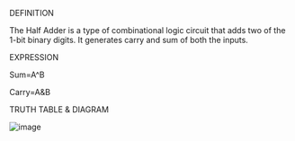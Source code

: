 DEFINITION

The Half Adder is a type of combinational logic circuit that adds two of the 1-bit binary digits.
It generates carry and sum of both the inputs. 

EXPRESSION 

Sum=A^B

Carry=A&B

TRUTH TABLE & DIAGRAM

![image](https://github.com/user-attachments/assets/6ae43d9d-9d78-42a6-873f-ddedc472b79f)


